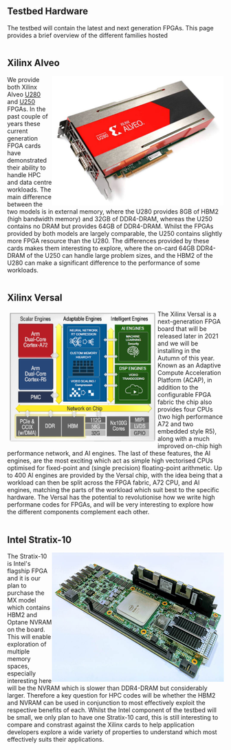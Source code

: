 ## Testbed Hardware

The testbed will contain the latest and next generation FPGAs. This page provides a brief overview of the different families hosted

<div style="overflow: auto;">
<h2>Xilinx Alveo</h2>

<img src="/overview/images/alveo-u280.jpg" width="400" height="300" align="right"/>

We provide both Xilinx Alveo <a href="https://www.xilinx.com/products/boards-and-kits/alveo/u280.html">U280</a> and <a href="https://www.xilinx.com/products/boards-and-kits/alveo/u250.html">U250</a> FPGAs. In the past couple of years these current generation FPGA cards have demonstrated their ability to handle HPC and data centre workloads. The main difference between the two models is in external memory, where the U280 provides 8GB of HBM2 (high bandwidth memory) and 32GB of DDR4-DRAM, whereas the U250 contains no DRAM but provides 64GB of DDR4-DRAM. Whilst the FPGAs provided by both models are largely comparable, the U250 contains slightly more FPGA resource than the U280. The differences provided by these cards makes them interesting to explore, where the on-card 64GB DDR4-DRAM of the U250 can handle large problem sizes, and the HBM2 of the U280 can make a significant difference to the performance of some workloads.

</div>

<div style="overflow: auto;">
  <h2>Xilinx Versal</h2>

<img src="/overview/images/versal.png" width="340" height="300" align="left" style="padding:5px;"/>

The Xilinx Versal is a next-generation FPGA board that will be released later in 2021 and we will be installing in the Autumn of this year. Known as an Adaptive Compute Acceleration Platform (ACAP), in addition to the configurable FPGA fabric the chip also provides four CPUs (two high performance A72 and two embedded style R5), along with a much improved on-chip high performance network, and AI engines. The last of these features, the AI engines, are the most exciting which act as simple high vectorised CPUs optimised for fixed-point and (single precision) floating-point arithmetic. Up to 400 AI engines are provided by the Versal chip, with the idea being that a workload can then be split across the FPGA fabric, A72 CPU, and AI engines, matching the parts of the workload which suit best to the specific hardware. The Versal has the potential to revolutionise how we write high performane codes for FPGAs, and will be very interesting to explore how the different components complement each other.

</div>
<div style="overflow: auto;">
<h2>Intel Stratix-10</h2>

<img src="/overview/images/stratix-10.jpg" width="400" height="300" align="right"/>

The Stratix-10 is Intel's flagship FPGA and it is our plan to purchase the MX model which contains HBM2 and Optane NVRAM on the board. This will enable exploration of multiple memory spaces, especially interesting here will be the NVRAM which is slower than DDR4-DRAM but considerably larger. Therefore a key question for HPC codes will be whether the HBM2 and NVRAM can be used in conjunction to most effectively exploit the respective benefits of each. Whilst the Intel component of the testbed will be small, we only plan to have one Stratix-10 card, this is still interesting to compare and constrast against the Xilinx cards to help application developers explore a wide variety of properties to understand which most effectively suits their applications.
</div>
